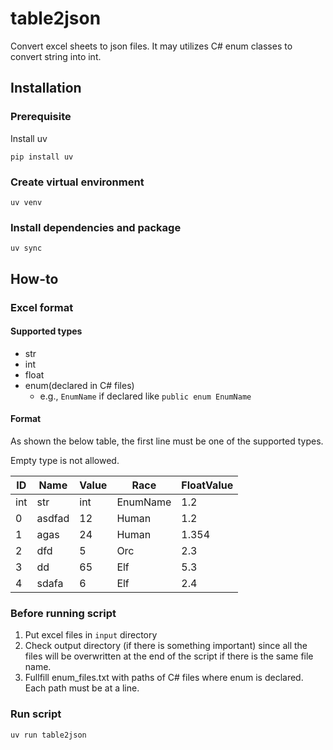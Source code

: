 # table2json
Convert excel sheets to json files. It may utilizes C# enum classes to convert string into int.


## Installation

### Prerequisite

Install uv

```shell
pip install uv
```

### Create virtual environment

```shell
uv venv
```

### Install dependencies and package

```shell
uv sync
```

## How-to

### Excel format

#### Supported types

- str
- int
- float
- enum(declared in C# files)
    - e.g., `EnumName` if declared like `public enum EnumName`

#### Format

As shown the below table, the first line must be one of the supported types.

Empty type is not allowed.

| ID  | Name   | Value | Race      | FloatValue |
|-----|--------|-------|-----------|------------|
| int | str    | int   | EnumName  | 1.2        |
| 0   | asdfad | 12    | Human     | 1.2        |
| 1   | agas   | 24    | Human     | 1.354      |
| 2   | dfd    | 5     | Orc       | 2.3        |
| 3   | dd     | 65    | Elf       | 5.3        |
| 4   | sdafa  | 6     | Elf       | 2.4        |


### Before running script

1. Put excel files in `input` directory
2. Check output directory (if there is something important) since all the files will be overwritten at the end of the script if there is the same file name.
3. Fullfill enum_files.txt with paths of C# files where enum is declared. Each path must be at a line.

### Run script

```shell
uv run table2json
```